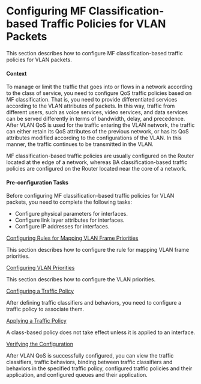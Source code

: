 Configuring MF Classification-based Traffic Policies for VLAN Packets
=====================================================================

This section describes how to configure MF classification-based traffic policies for VLAN packets.

#### Context

To manage or limit the traffic that goes into or flows in a network according to the class of service, you need to configure QoS traffic policies based on MF classification. That is, you need to provide differentiated services according to the VLAN attributes of packets. In this way, traffic from different users, such as voice services, video services, and data services can be served differently in terms of bandwidth, delay, and precedence. After VLAN QoS is used for the traffic entering the VLAN network, the traffic can either retain its QoS attributes of the previous network, or has its QoS attributes modified according to the configurations of the VLAN. In this manner, the traffic continues to be transmitted in the VLAN.

MF classification-based traffic policies are usually configured on the Router located at the edge of a network, whereas BA classification-based traffic policies are configured on the Router located near the core of a network.


#### Pre-configuration Tasks

Before configuring MF classification-based traffic policies for VLAN packets, you need to complete the following tasks:

* Configure physical parameters for interfaces.
* Configure link layer attributes for interfaces.
* Configure IP addresses for interfaces.


[Configuring Rules for Mapping VLAN Frame Priorities](../../../../software/nev8r10_vrpv8r16/user/ne/dc_ne_qos_cfg_0093.html)

This section describes how to configure the rule for mapping VLAN frame priorities.

[Configuring VLAN Priorities](../../../../software/nev8r10_vrpv8r16/user/ne/dc_ne_qos_cfg_0094.html)

This section describes how to configure the VLAN priorities.

[Configuring a Traffic Policy](../../../../software/nev8r10_vrpv8r16/user/ne/dc_ne_qos_cfg_0095.html)

After defining traffic classifiers and behaviors, you need to configure a traffic policy to associate them.

[Applying a Traffic Policy](../../../../software/nev8r10_vrpv8r16/user/ne/dc_ne_qos_cfg_2050.html)

A class-based policy does not take effect unless it is applied to an interface.

[Verifying the Configuration](../../../../software/nev8r10_vrpv8r16/user/ne/dc_ne_qos_cfg_0097.html)

After VLAN QoS is successfully configured, you can view the traffic classifiers, traffic behaviors, binding between traffic classifiers and behaviors in the specified traffic policy, configured traffic policies and their application, and configured queues and their application.